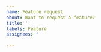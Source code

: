```yaml
---
name: Feature request
about: Want to request a feature?
title: ''
labels: Feature
assignees: ''

---
```


<!-- Note: Feature requests that are submitted as GitHub issues here are rarely implemented, so don't get your hopes up. -->